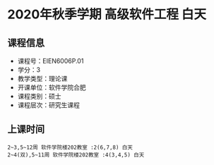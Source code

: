 # 2020年秋季学期 高级软件工程 白天






## 课程信息

- 课程号：EIEN6006P.01
- 学分：3
- 教学类型：理论课
- 开课单位：软件学院合肥
- 课程类别：硕士
- 课程层次：研究生课程

## 上课时间

```
2~3,5~12周 软件学院楼202教室 :2(6,7,8) 白天
2~4(双),5~11周 软件学院楼202教室 :4(3,4,5) 白天
```

